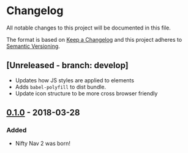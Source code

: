 # Changelog
All notable changes to this project will be documented in this file.

The format is based on [Keep a Changelog](http://keepachangelog.com/en/1.0.0/)
and this project adheres to [Semantic Versioning](http://semver.org/spec/v2.0.0.html).

## [Unreleased - branch: develop]
- Updates how JS styles are applied to elements
- Adds `babel-polyfill` to dist bundle.
- Update icon structure to be more cross browser friendly

## [0.1.0] - 2018-03-28
### Added
- Nifty Nav 2 was born!


[0.1.0]: https://github.com/factor1/nifty-nav-2/compare/v0.0.2-0...v0.1.0
